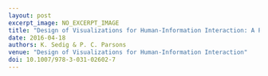 ```yaml
---
layout: post
excerpt_image: NO_EXCERPT_IMAGE
title: "Design of Visualizations for Human-Information Interaction: A Pattern-Based Framework"
date: 2016-04-18
authors: K. Sedig & P. C. Parsons
venue: "Design of Visualizations for Human-Information Interaction"
doi: 10.1007/978-3-031-02602-7
---
```


